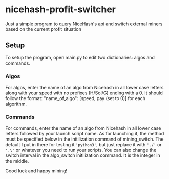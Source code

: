 # nicehash-profit-switcher
Just a simple program to query NiceHash's api and switch external miners based on the current profit situation

## Setup
To setup the program, open main.py to edit two dictionaries: algos and commands.

### Algos
For algos, enter the name of an algo from Nicehash in all lower case letters along with your speed with no prefixes (H/Sol/G)
ending with a 0. It should follow the format: "name_of_algo": [speed, pay (set to 0)] for each algorithm. 

### Commands
For commands, enter the name of an algo from Nicehash in all lower case letters followed by your launch script name. 
As for launching it, the method must be specified below in the initilization command of mining_switch. The default I put in there
for testing it ```'python3'```, but just replace it with ```'./'``` or ```'.\'``` or whatever you need to run your scripts. 
You can also change the switch interval in the algo_switch initilization command. It is the integer in the middle.

Good luck and happy mining!
